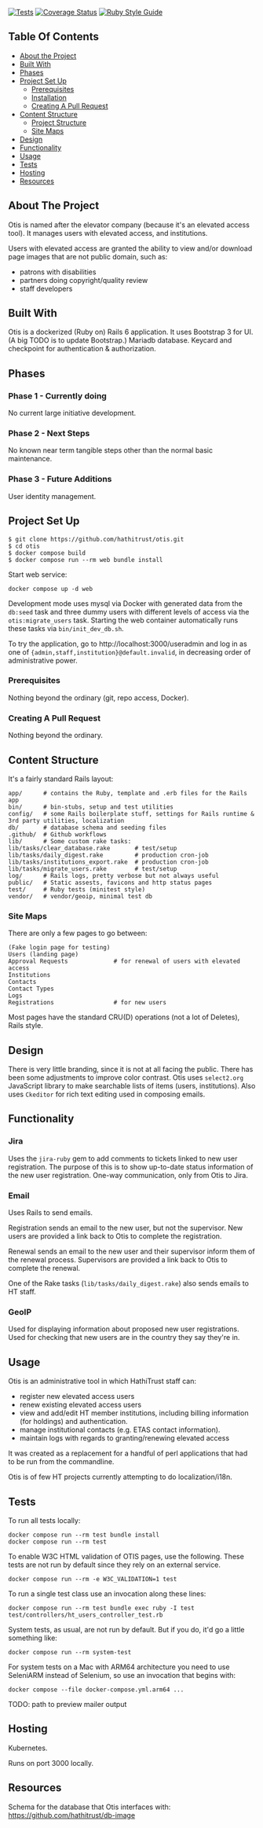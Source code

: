 [![Tests](https://github.com/hathitrust/otis/actions/workflows/tests.yaml/badge.svg)](https://github.com/hathitrust/otis/actions/workflows/tests.yaml)
[![Coverage Status](https://coveralls.io/repos/github/hathitrust/otis/badge.svg?branch=main)](https://coveralls.io/github/hathitrust/otis?branch=main)
[![Ruby Style Guide](https://img.shields.io/badge/code_style-standard-brightgreen.svg)](https://github.com/testdouble/standard)

## Table Of Contents

* [About the Project](#about-the-project)
* [Built With](#built-with)
* [Phases](#phases)
* [Project Set Up](#project-set-up)
  * [Prerequisites](#prerequisites)
  * [Installation](#installation)
  * [Creating A Pull Request](#creating-a-pull-request)
* [Content Structure](#content-structure)
  * [Project Structure](#project-structure)
  * [Site Maps](#site-maps)
* [Design](#design)
* [Functionality](#functionality)
* [Usage](#usage)
* [Tests](#tests)
* [Hosting](#hosting)
* [Resources](#resources)

## About The Project

Otis is named after the elevator company (because it's an elevated access tool). 
It manages users with elevated access, and institutions.

Users with elevated access are granted the ability to view and/or download page images that are not public domain, such as:
* patrons with disabilities
* partners doing copyright/quality review
* staff developers

## Built With

Otis is a dockerized (Ruby on) Rails 6 application. 
It uses Bootstrap 3 for UI. (A big TODO is to update Bootstrap.)
Mariadb database. Keycard and checkpoint for authentication & authorization.

## Phases

### Phase 1 - Currently doing

No current large initiative development.

### Phase 2 - Next Steps

No known near term tangible steps other than the normal basic maintenance.

### Phase 3 - Future Additions

User identity management.

## Project Set Up

```
$ git clone https://github.com/hathitrust/otis.git
$ cd otis
$ docker compose build
$ docker compose run --rm web bundle install
```

Start web service:

```
docker compose up -d web
```

Development mode uses mysql via Docker with generated data from the `db:seed`
task and three dummy users with different levels of access via the
`otis:migrate_users` task. Starting the web container automatically runs these
tasks via `bin/init_dev_db.sh`.

To try the application, go to http://localhost:3000/useradmin and log in as one
of `{admin,staff,institution}@default.invalid`, in decreasing order of
administrative power.


### Prerequisites

Nothing beyond the ordinary (git, repo access, Docker).

### Creating A Pull Request

Nothing beyond the ordinary.

## Content Structure

It's a fairly standard Rails layout:

```
app/      # contains the Ruby, template and .erb files for the Rails app
bin/      # bin-stubs, setup and test utilities
config/   # some Rails boilerplate stuff, settings for Rails runtime & 3rd party utilities, localization
db/       # database schema and seeding files
.github/  # Github workflows
lib/      # Some custom rake tasks:
lib/tasks/clear_database.rake       # test/setup
lib/tasks/daily_digest.rake         # production cron-job
lib/tasks/institutions_export.rake  # production cron-job
lib/tasks/migrate_users.rake        # test/setup
log/      # Rails logs, pretty verbose but not always useful
public/   # Static assests, favicons and http status pages
test/     # Ruby tests (minitest style)
vendor/   # vendor/geoip, minimal test db
```

### Site Maps

There are only a few pages to go between:

```
(Fake login page for testing)
Users (landing page)
Approval Requests             # for renewal of users with elevated access 
Institutions
Contacts
Contact Types
Logs
Registrations                 # for new users
```

Most pages have the standard CRU(D) operations (not a lot of Deletes), Rails style.

## Design

There is very little branding, since it is not at all facing the public.
There has been some adjustments to improve color contrast.
Otis uses `select2.org` JavaScript library to make searchable lists of items (users, institutions).
Also uses `Ckeditor` for rich text editing used in composing emails.

## Functionality

### Jira

Uses the `jira-ruby` gem to add comments to tickets linked to new user registration.
The purpose of this is to show up-to-date status information of the new user registration.
One-way communication, only from Otis to Jira.

### Email

Uses Rails to send emails.

Registration sends an email to the new user, but not the supervisor.
New users are provided a link back to Otis to complete the registration.

Renewal sends an email to the new user and their supervisor inform them of the renewal process.
Supervisors are provided a link back to Otis to complete the renewal.

One of the Rake tasks (`lib/tasks/daily_digest.rake`) also sends emails to HT staff.

### GeoIP

Used for displaying information about proposed new user registrations.
Used for checking that new users are in the country they say they're in.

## Usage

Otis is an administrative tool in which HathiTrust staff can:

* register new elevated access users
* renew existing elevated access users
* view and add/edit HT member institutions, including billing information (for holdings) and authentication.
* manage institutional contacts (e.g. ETAS contact information).
* maintain logs with regards to granting/renewing elevated access

It was created as a replacement for a handful of perl applications that had to be run from the commandline.

Otis is of few HT projects currently attempting to do localization/i18n.

## Tests

To run all tests locally:

```
docker compose run --rm test bundle install
docker compose run --rm test
```

To enable W3C HTML validation of OTIS pages, use the following.
These tests are not run by default since they rely on an external service.

```
docker compose run --rm -e W3C_VALIDATION=1 test
```

To run a single test class use an invocation along these lines:

```
docker compose run --rm test bundle exec ruby -I test test/controllers/ht_users_controller_test.rb
```

System tests, as usual, are not run by default. But if you do, it'd go a little something like:

```
docker compose run --rm system-test
```

For system tests on a Mac with ARM64 architecture you need to use SeleniARM instead of Selenium, so use an invocation that begins with:

```
docker compose --file docker-compose.yml.arm64 ...
```

TODO: path to preview mailer output

## Hosting

Kubernetes.

Runs on port 3000 locally.

## Resources

Schema for the database that Otis interfaces with: https://github.com/hathitrust/db-image
